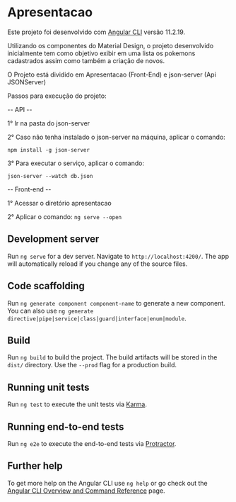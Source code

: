 # Apresentacao

Este projeto foi desenvolvido com [Angular CLI](https://github.com/angular/angular-cli) versão 11.2.19.

Utilizando os componentes do Material Design, o projeto desenvolvido inicialmente tem como objetivo exibir em uma lista os pokemons cadastrados assim como também a criação de novos.

O Projeto está dividido em Apresentacao (Front-End) e json-server (Api JSONServer)

Passos para execução do projeto:

-- API --

1° Ir na pasta do json-server

2° Caso não tenha instalado o json-server na máquina, aplicar o comando: 

`npm install -g json-server`

3° Para executar o serviço, aplicar o comando:

`json-server --watch db.json`    

-- Front-end --

1° Acessar o diretório apresentacao

2° Aplicar o comando: `ng serve --open`

## Development server

Run `ng serve` for a dev server. Navigate to `http://localhost:4200/`. The app will automatically reload if you change any of the source files.

## Code scaffolding

Run `ng generate component component-name` to generate a new component. You can also use `ng generate directive|pipe|service|class|guard|interface|enum|module`.

## Build

Run `ng build` to build the project. The build artifacts will be stored in the `dist/` directory. Use the `--prod` flag for a production build.

## Running unit tests

Run `ng test` to execute the unit tests via [Karma](https://karma-runner.github.io).

## Running end-to-end tests

Run `ng e2e` to execute the end-to-end tests via [Protractor](http://www.protractortest.org/).

## Further help

To get more help on the Angular CLI use `ng help` or go check out the [Angular CLI Overview and Command Reference](https://angular.io/cli) page.
